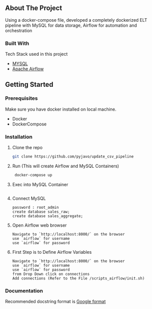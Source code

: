 
<!-- ABOUT THE PROJECT -->
## About The Project

Using a docker-compose file, developed a completely dockerized ELT pipeline with MySQL for data storage, Airflow for automation and orchestration

### Built With

Tech Stack used in this project
* [MYSQL](https://dev.mysql.com/doc/)
* [Apache Airflow](https://airflow.apache.org/docs/apache-airflow/stable/)


<!-- GETTING STARTED -->
## Getting Started


### Prerequisites

Make sure you have docker installed on local machine.
* Docker
* DockerCompose
  
### Installation

1. Clone the repo
   ```sh
   git clone https://github.com/pyjavo/update_csv_pipeline
   ```
2. Run (This will create Airflow and MySQL Containers)
   ```sh
    docker-compose up
   ```
3. Exec into MySQL Container 
    ``` docker exec -it mysql_container_sales 
    ```  
4. Connect MySQL
    ```mysql -h 127.0.0.1 -P 3306 -u root -p
    password : root_admin 
    create database sales_raw;
    create database sales_aggregate;
    ```
5. Open Airflow web browser
   ```JS
   Navigate to `http://localhost:8000/` on the browser
   use `airflow` for username
   use `airflow` for password
   ```
6. First Step is to Define Airflow Variables
   ```JS
   Navigate to `http://localhost:8000/` on the browser
   use `airflow` for username
   use `airflow` for password
   from Drop Down click on connections 
   Add connections (Refer to the File /scripts_airflow/init.sh)
   ```

### Documentation
Recommended docstring format is [Google format](https://google.github.io/styleguide/pyguide.html#381-docstrings)

<!-- MARKDOWN LINKS & IMAGES -->
[product-screenshot]: Capture.PNG

